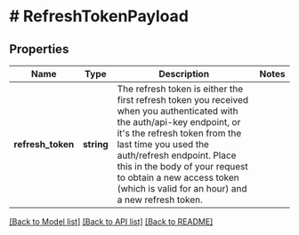 # # RefreshTokenPayload

## Properties

Name | Type | Description | Notes
------------ | ------------- | ------------- | -------------
**refresh_token** | **string** | The refresh token is either the first refresh token you received when you authenticated with the auth/api-key endpoint, or it&#39;s the refresh token from the last time you used the auth/refresh endpoint. Place this in the body of your request to obtain a new access token (which is valid for an hour) and a new refresh token. |

[[Back to Model list]](../../README.md#models) [[Back to API list]](../../README.md#endpoints) [[Back to README]](../../README.md)
